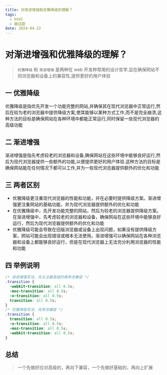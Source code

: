 ```yaml
---
title: 对渐进增强和优雅降级的理解？
tags:
  - html
  - 面试题
date: 2024-04-22
---
```


# 对渐进增强和优雅降级的理解？

> `优雅降级` 和 `渐进增强` 是两种在 web 开发种常用的设计哲学,旨在确保网站不同浏览器和设备上的兼容性,提供更好的用户体验

## 一 优雅降级

优雅降级是指优先开发一个功能完整的网站,并确保其在现代浏览器中正常运行,然后在较为老的浏览器中提供降级方案,使其能够以某种方式工作,而不是完全崩溃,这种方法的目标是确保网站在各种环境中都能正常运行,同时保留一些现代浏览器的高级功能

## 二 渐进增强

渐进增强是指先考虑较老的浏览器和设备,确保网站在这些环境中能够良好运行,然后为现代浏览器提供一些额外的功能,以便提供更好的用户体验.这种方法的目标是确保网站能在任何情况下都可以工作,并为一些现代浏览器提供额外的优化和功能

## 三 两者区别

- 优雅降级更注重现代浏览器的性能和功能，并在必要时提供降级方案。渐进增强更注重网站的基础功能，并为现代浏览器提供额外的优化和功能
- 在优雅降级中，先开发功能完整的网站，然后为较老的浏览器提供降级方案。在渐进增强中，先考虑较老的浏览器和设备，确保网站在这些环境中能够良好运行，然后为现代浏览器提供额外的优化和功能
- 优雅降级可能会导致在旧版浏览器或设备上出现问题，如果没有提供降级方案，网站可能会出现错误或根本无法使用。渐进增强可以确保网站在各种浏览器和设备上都能够良好运行，但是在现代浏览器上无法充分利用浏览器的性能和功能

## 四 举例说明

```css
/* 渐进增强写法，先关注最高级的再考虑兼容 */
.transition {
  -webkit-transition: all 0.5s;
  -moz-transition: all 0.5s;
  -o-transition: all 0.5s;
  transition: all 0.5s;
}
/* 优雅降级写法，先考虑兼容 */
.transition {
  transition: all 0.5s;
  -o-transition: all 0.5s;
  -moz-transition: all 0.5s;
  -webkit-transition: all 0.5s;
}
```

## 总结

> 一个先做好应对高级的，再向下兼容，一个先做好基础的，再向上扩展
